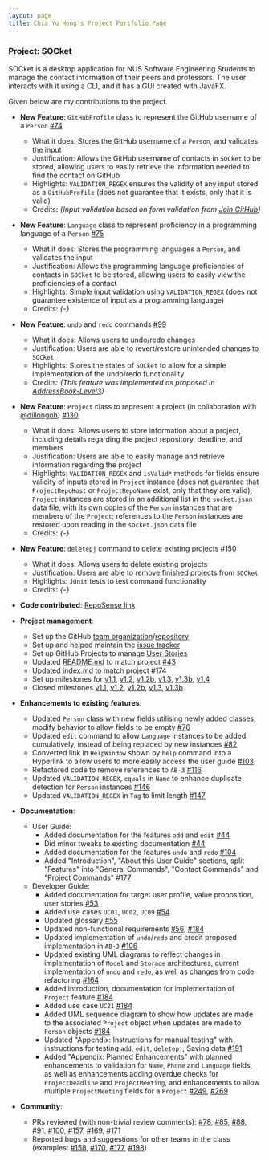 ```yaml
---
layout: page
title: Chia Yu Hong's Project Portfolio Page
---
```


### Project: SOCket

SOCket is a desktop application for NUS Software Engineering Students to manage the contact information of their peers and professors. The user interacts with it using a CLI, and it has a GUI created with JavaFX.

Given below are my contributions to the project.

* **New Feature**: `GitHubProfile` class to represent the GitHub username of a `Person` [\#74](https://github.com/AY2223S2-CS2103T-T12-4/tp/pull/74)
  * What it does: Stores the GitHub username of a `Person`, and validates the input
  * Justification: Allows the GitHub username of contacts in `SOCket` to be stored, allowing users to easily retrieve the information needed to find the contact on GitHub
  * Highlights: `VALIDATION_REGEX` ensures the validity of any input stored as a `GitHubProfile` (does not guarantee that it exists, only that it is valid)
  * Credits: *{Input validation based on form validation from [Join GitHub](https://github.com/join)}*

* **New Feature**: `Language` class to represent proficiency in a programming language of a `Person` [\#75](https://github.com/AY2223S2-CS2103T-T12-4/tp/pull/75)
  * What it does: Stores the programming languages a `Person`, and validates the input
  * Justification: Allows the programming language proficiencies of contacts in `SOCket` to be stored, allowing users to easily view the proficiencies of a contact
  * Highlights: Simple input validation using `VALIDATION_REGEX` (does not guarantee existence of input as a programming language)
  * Credits: *{-}*

* **New Feature**: `undo` and `redo` commands [\#99](https://github.com/AY2223S2-CS2103T-T12-4/tp/pull/99)
  * What it does: Allows users to undo/redo changes
  * Justification: Users are able to revert/restore unintended changes to `SOCket`
  * Highlights: Stores the states of `SOCket` to allow for a simple implementation of the undo/redo functionality
  * Credits: *{This feature was implemented as proposed in [AddressBook-Level3](https://se-education.org/addressbook-level3/DeveloperGuide.html#proposed-undoredo-feature)}*

* **New Feature**: `Project` class to represent a project (in collaboration with [@dillongoh](https://github.com/dillongoh)) [\#130](https://github.com/AY2223S2-CS2103T-T12-4/tp/pull/130)
  * What it does: Allows users to store information about a project, including details regarding the project repository, deadline, and members
  * Justification: Users are able to easily manage and retrieve information regarding the project
  * Highlights: `VALIDATION_REGEX` and `isValid*` methods for fields ensure validity of inputs stored in `Project` instance (does not guarantee that `ProjectRepoHost` or `ProjectRepoName` exist, only that they are valid); `Project` instances are stored in an additional list in the `socket.json` data file, with its own copies of the `Person` instances that are members of the `Project`; references to the `Person` instances are restored upon reading in the `socket.json` data file
  * Credits: *{-}*

<div style="page-break-after: always;"></div>

* **New Feature**: `deletepj` command to delete existing projects [\#150](https://github.com/AY2223S2-CS2103T-T12-4/tp/pull/150)
  * What it does: Allows users to delete existing projects
  * Justification: Users are able to remove finished projects from `SOCket`
  * Highlights: `JUnit` tests to test command functionality
  * Credits: *{-}*

* **Code contributed**: [RepoSense link](https://nus-cs2103-ay2223s2.github.io/tp-dashboard/?search=chia-yh&breakdown=true)

* **Project management**:
  * Set up the GitHub [team organization](https://github.com/AY2223S2-CS2103T-T12-4)/[repository](https://github.com/AY2223S2-CS2103T-T12-4/tp)
  * Set up and helped maintain the [issue tracker](https://github.com/AY2223S2-CS2103T-T12-4/tp/issues)
  * Set up GitHub Projects to manage [User Stories](https://github.com/orgs/AY2223S2-CS2103T-T12-4/projects/2)
  * Updated [README.md](https://github.com/AY2223S2-CS2103T-T12-4/tp/blob/master/README.md) to match project [\#43](https://github.com/AY2223S2-CS2103T-T12-4/tp/pull/43)
  * Updated [index.md](https://github.com/AY2223S2-CS2103T-T12-4/tp/blob/master/docs/index.md) to match project [#174](https://github.com/AY2223S2-CS2103T-T12-4/tp/pull/174) 
  * Set up milestones for [v1.1](https://github.com/AY2223S2-CS2103T-T12-4/tp/milestone/1), [v1.2](https://github.com/AY2223S2-CS2103T-T12-4/tp/milestone/2), [v1.2b](https://github.com/AY2223S2-CS2103T-T12-4/tp/milestone/5), [v1.3](https://github.com/AY2223S2-CS2103T-T12-4/tp/milestone/3), [v1.3b](https://github.com/AY2223S2-CS2103T-T12-4/tp/milestone/6), [v1.4](https://github.com/AY2223S2-CS2103T-T12-4/tp/milestone/4)
  * Closed milestones [v1.1](https://github.com/AY2223S2-CS2103T-T12-4/tp/milestone/1), [v1.2](https://github.com/AY2223S2-CS2103T-T12-4/tp/milestone/2), [v1.2b](https://github.com/AY2223S2-CS2103T-T12-4/tp/milestone/5), [v1.3](https://github.com/AY2223S2-CS2103T-T12-4/tp/milestone/3), [v1.3b](https://github.com/AY2223S2-CS2103T-T12-4/tp/milestone/6)

* **Enhancements to existing features**:
  * Updated `Person` class with new fields utilising newly added classes, modify behavior to allow fields to be empty [\#76](https://github.com/AY2223S2-CS2103T-T12-4/tp/pull/76)
  * Updated `edit` command to allow `Language` instances to be added cumulatively, instead of being replaced by new instances [\#82](https://github.com/AY2223S2-CS2103T-T12-4/tp/pull/82)
  * Converted link in `HelpWindow` shown by `help` command into a Hyperlink to allow users to more easily access the user guide [\#103](https://github.com/AY2223S2-CS2103T-T12-4/tp/pull/103)
  * Refactored code to remove references to `AB-3` [\#116](https://github.com/AY2223S2-CS2103T-T12-4/tp/pull/116) 
  * Updated `VALIDATION_REGEX`, `equals` in `Name` to enhance duplicate detection for `Person` instances [\#146](https://github.com/AY2223S2-CS2103T-T12-4/tp/pull/146)
  * Updated `VALIDATION_REGEX` in `Tag` to limit length [\#147](https://github.com/AY2223S2-CS2103T-T12-4/tp/pull/147)

* **Documentation**:
  * User Guide:
    * Added documentation for the features `add` and `edit` [\#44](https://github.com/AY2223S2-CS2103T-T12-4/tp/pull/44)
    * Did minor tweaks to existing documentation [\#44](https://github.com/AY2223S2-CS2103T-T12-4/tp/pull/44)
    * Added documentation for the features `undo` and `redo` [\#104](https://github.com/AY2223S2-CS2103T-T12-4/tp/pull/104)
    * Added "Introduction", "About this User Guide" sections, split "Features" into "General Commands", "Contact Commands" and "Project Commands" [\#177](https://github.com/AY2223S2-CS2103T-T12-4/tp/pull/177)
  * Developer Guide:
    * Added documentation for target user profile, value proposition, user stories [\#53](https://github.com/AY2223S2-CS2103T-T12-4/tp/pull/53)
    * Added use cases `UC01`, `UC02`, `UC09` [\#54](https://github.com/AY2223S2-CS2103T-T12-4/tp/pull/54)
    * Updated glossary [\#55](https://github.com/AY2223S2-CS2103T-T12-4/tp/pull/55)
    * Updated non-functional requirements [\#56](https://github.com/AY2223S2-CS2103T-T12-4/tp/pull/56), [\#184](https://github.com/AY2223S2-CS2103T-T12-4/tp/pull/184)
    * Updated implementation of `undo`/`redo` and credit proposed implementation in `AB-3` [\#106](https://github.com/AY2223S2-CS2103T-T12-4/tp/pull/106)
    * Updated existing UML diagrams to reflect changes in implementation of `Model` and `Storage` architectures, current implementation of `undo` and `redo`, as well as changes from code refactoring [\#164](https://github.com/AY2223S2-CS2103T-T12-4/tp/pull/164)
    * Added introduction, documentation for implementation of `Project` feature [\#184](https://github.com/AY2223S2-CS2103T-T12-4/tp/pull/184)
    * Added use case `UC21` [\#184](https://github.com/AY2223S2-CS2103T-T12-4/tp/pull/184)
    * Added UML sequence diagram to show how updates are made to the associated `Project` object when updates are made to `Person` objects [\#184](https://github.com/AY2223S2-CS2103T-T12-4/tp/pull/184)
    * Updated "Appendix: Instructions for manual testing" with instructions for testing `add`, `edit`, `deletepj`, Saving data [\#191](https://github.com/AY2223S2-CS2103T-T12-4/tp/pull/191)
    * Added "Appendix: Planned Enhancements" with planned enhancements to validation for `Name`, `Phone` and `Language` fields, as well as enhancements adding overdue checks for `ProjectDeadline` and `ProjectMeeting`, and enhancements to allow multiple `ProjectMeeting` fields for a `Project` [\#249](https://github.com/AY2223S2-CS2103T-T12-4/tp/pull/249), [\#269](https://github.com/AY2223S2-CS2103T-T12-4/tp/pull/269)

* **Community**:
  * PRs reviewed (with non-trivial review comments): [\#78](https://github.com/AY2223S2-CS2103T-T12-4/tp/pull/78), [\#85](https://github.com/AY2223S2-CS2103T-T12-4/tp/pull/85), [\#88](https://github.com/AY2223S2-CS2103T-T12-4/tp/pull/88), [\#91](https://github.com/AY2223S2-CS2103T-T12-4/tp/pull/91), [\#100](https://github.com/AY2223S2-CS2103T-T12-4/tp/pull/100), [\#157](https://github.com/AY2223S2-CS2103T-T12-4/tp/pull/157), [\#169](https://github.com/AY2223S2-CS2103T-T12-4/tp/pull/169), [\#171](https://github.com/AY2223S2-CS2103T-T12-4/tp/pull/171)
  * Reported bugs and suggestions for other teams in the class (examples: [\#158](https://github.com/AY2223S2-CS2103T-W09-2/tp/issues/158), [\#170](https://github.com/AY2223S2-CS2103T-W09-2/tp/issues/170), [\#177](https://github.com/AY2223S2-CS2103T-W09-2/tp/issues/177), [\#198](https://github.com/AY2223S2-CS2103T-W09-2/tp/issues/198))
